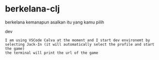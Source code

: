 # berkelana-clj

berkelana kemanapun asalkan itu yang kamu pilih


dev
```
I am using VSCode Calva at the moment and I start dev environemt by selecting Jack-In (it will automatically select the profile and start the game)
the terminal will print the url of the game
```